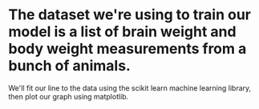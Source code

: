 # The dataset we're using to train our model is a list of brain weight and body weight measurements from a bunch of animals. 
We'll fit our line to the data using the scikit learn machine learning library, then plot our graph using matplotlib.
